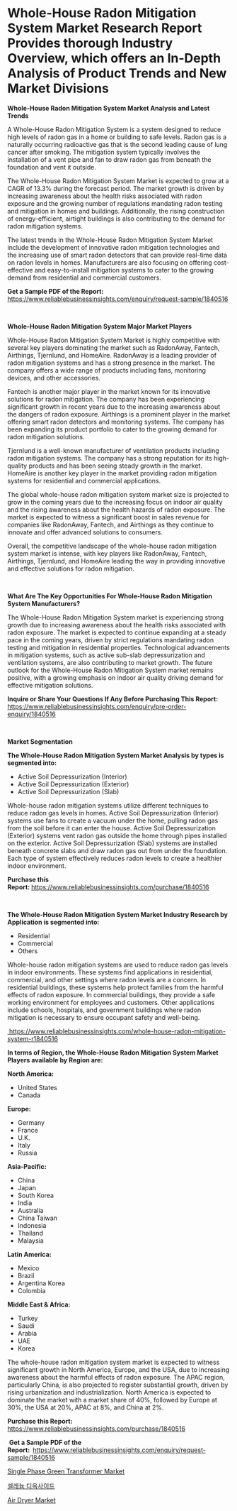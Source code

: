 <p><h1>Whole-House Radon Mitigation System Market Research Report Provides thorough Industry Overview, which offers an In-Depth Analysis of Product Trends and New Market Divisions</h1></p><p><strong>Whole-House Radon Mitigation System Market Analysis and Latest Trends</strong></p>
<p><p>A Whole-House Radon Mitigation System is a system designed to reduce high levels of radon gas in a home or building to safe levels. Radon gas is a naturally occurring radioactive gas that is the second leading cause of lung cancer after smoking. The mitigation system typically involves the installation of a vent pipe and fan to draw radon gas from beneath the foundation and vent it outside.</p><p>The Whole-House Radon Mitigation System Market is expected to grow at a CAGR of 13.3% during the forecast period. The market growth is driven by increasing awareness about the health risks associated with radon exposure and the growing number of regulations mandating radon testing and mitigation in homes and buildings. Additionally, the rising construction of energy-efficient, airtight buildings is also contributing to the demand for radon mitigation systems.</p><p>The latest trends in the Whole-House Radon Mitigation System Market include the development of innovative radon mitigation technologies and the increasing use of smart radon detectors that can provide real-time data on radon levels in homes. Manufacturers are also focusing on offering cost-effective and easy-to-install mitigation systems to cater to the growing demand from residential and commercial customers.</p></p>
<p><strong>Get a Sample PDF of the Report:&nbsp;</strong> <a href="https://www.reliablebusinessinsights.com/enquiry/request-sample/1840516">https://www.reliablebusinessinsights.com/enquiry/request-sample/1840516</a></p>
<p>&nbsp;</p>
<p><strong>Whole-House Radon Mitigation System Major Market Players</strong></p>
<p><p>Whole-House Radon Mitigation System Market is highly competitive with several key players dominating the market such as RadonAway, Fantech, Airthings, Tjernlund, and HomeAire. RadonAway is a leading provider of radon mitigation systems and has a strong presence in the market. The company offers a wide range of products including fans, monitoring devices, and other accessories.</p><p>Fantech is another major player in the market known for its innovative solutions for radon mitigation. The company has been experiencing significant growth in recent years due to the increasing awareness about the dangers of radon exposure. Airthings is a prominent player in the market offering smart radon detectors and monitoring systems. The company has been expanding its product portfolio to cater to the growing demand for radon mitigation solutions.</p><p>Tjernlund is a well-known manufacturer of ventilation products including radon mitigation systems. The company has a strong reputation for its high-quality products and has been seeing steady growth in the market. HomeAire is another key player in the market providing radon mitigation systems for residential and commercial applications.</p><p>The global whole-house radon mitigation system market size is projected to grow in the coming years due to the increasing focus on indoor air quality and the rising awareness about the health hazards of radon exposure. The market is expected to witness a significant boost in sales revenue for companies like RadonAway, Fantech, and Airthings as they continue to innovate and offer advanced solutions to consumers.</p><p>Overall, the competitive landscape of the whole-house radon mitigation system market is intense, with key players like RadonAway, Fantech, Airthings, Tjernlund, and HomeAire leading the way in providing innovative and effective solutions for radon mitigation.</p></p>
<p>&nbsp;</p>
<p><strong>What Are The Key Opportunities For Whole-House Radon Mitigation System Manufacturers?</strong></p>
<p><p>The Whole-House Radon Mitigation System market is experiencing strong growth due to increasing awareness about the health risks associated with radon exposure. The market is expected to continue expanding at a steady pace in the coming years, driven by strict regulations mandating radon testing and mitigation in residential properties. Technological advancements in mitigation systems, such as active sub-slab depressurization and ventilation systems, are also contributing to market growth. The future outlook for the Whole-House Radon Mitigation System market remains positive, with a growing emphasis on indoor air quality driving demand for effective mitigation solutions.</p></p>
<p><strong>Inquire or Share Your Questions If Any Before Purchasing This Report:</strong> <a href="https://www.reliablebusinessinsights.com/enquiry/pre-order-enquiry/1840516">https://www.reliablebusinessinsights.com/enquiry/pre-order-enquiry/1840516</a></p>
<p>&nbsp;</p>
<p><strong>Market Segmentation</strong></p>
<p><strong>The Whole-House Radon Mitigation System Market Analysis by types is segmented into:</strong></p>
<p><ul><li>Active Soil Depressurization (Interior)</li><li>Active Soil Depressurization (Exterior)</li><li>Active Soil Depressurization (Slab)</li></ul></p>
<p><p>Whole-house radon mitigation systems utilize different techniques to reduce radon gas levels in homes. Active Soil Depressurization (Interior) systems use fans to create a vacuum under the home, pulling radon gas from the soil before it can enter the house. Active Soil Depressurization (Exterior) systems vent radon gas outside the home through pipes installed on the exterior. Active Soil Depressurization (Slab) systems are installed beneath concrete slabs and draw radon gas out from under the foundation. Each type of system effectively reduces radon levels to create a healthier indoor environment.</p></p>
<p><strong>Purchase this Report:&nbsp;</strong><a href="https://www.reliablebusinessinsights.com/purchase/1840516">https://www.reliablebusinessinsights.com/purchase/1840516</a></p>
<p>&nbsp;</p>
<p><strong>The Whole-House Radon Mitigation System Market Industry Research by Application is segmented into:</strong></p>
<p><ul><li>Residential</li><li>Commercial</li><li>Others</li></ul></p>
<p><p>Whole-house radon mitigation systems are used to reduce radon gas levels in indoor environments. These systems find applications in residential, commercial, and other settings where radon levels are a concern. In residential buildings, these systems help protect families from the harmful effects of radon exposure. In commercial buildings, they provide a safe working environment for employees and customers. Other applications include schools, hospitals, and government buildings where radon mitigation is necessary to ensure occupant safety and well-being.</p></p>
<p><a href="https://www.reliablebusinessinsights.com/whole-house-radon-mitigation-system-r1840516">&nbsp;https://www.reliablebusinessinsights.com/whole-house-radon-mitigation-system-r1840516</a></p>
<p><strong>In terms of Region, the Whole-House Radon Mitigation System Market Players available by Region are:</strong></p>
<p>
    <p> <strong> North America: </strong>
        <ul>
            <li>United States</li>
            <li>Canada</li>
        </ul>
        </p> 
    <p> <strong> Europe: </strong>
        <ul>
            <li>Germany</li>
            <li>France</li>
            <li>U.K.</li>
            <li>Italy</li>
            <li>Russia</li>
        </ul>
        </p> 
    <p> <strong> Asia-Pacific: </strong>
        <ul>
            <li>China</li>
            <li>Japan</li>
            <li>South Korea</li>
            <li>India</li>
            <li>Australia</li>
            <li>China Taiwan</li>
            <li>Indonesia</li>
            <li>Thailand</li>
            <li>Malaysia</li>
        </ul>
        </p> 
    <p> <strong> Latin America: </strong>
        <ul>
            <li>Mexico</li>
            <li>Brazil</li>
            <li>Argentina Korea</li>
            <li>Colombia</li>
        </ul>
        </p> 
    <p> <strong> Middle East & Africa: </strong>
        <ul>
            <li>Turkey</li>
            <li>Saudi</li>
            <li>Arabia</li>
            <li>UAE</li>
            <li>Korea</li>
        </ul>
    </p>
    </p>
<p><p>The whole-house radon mitigation system market is expected to witness significant growth in North America, Europe, and the USA, due to increasing awareness about the harmful effects of radon exposure. The APAC region, particularly China, is also projected to register substantial growth, driven by rising urbanization and industrialization. North America is expected to dominate the market with a market share of 40%, followed by Europe at 30%, the USA at 20%, APAC at 8%, and China at 2%.</p></p>
<p><strong>Purchase this Report: </strong><a href="https://www.reliablebusinessinsights.com/purchase/1840516">https://www.reliablebusinessinsights.com/purchase/1840516</a></p>
<p>&nbsp;<strong>Get a Sample PDF of the Report:&nbsp;&nbsp;</strong><a href="https://www.reliablebusinessinsights.com/enquiry/request-sample/1840516">https://www.reliablebusinessinsights.com/enquiry/request-sample/1840516</a></p>
<p><strong></strong></p>
<p><p><a href="https://view.publitas.com/reportprime-1/global-single-phase-green-transformer-market-size-is-expected-to-reach-at-a-cagr-of-9-5-and-this-report-covers-market-growth-trend-opportunity-and-forecast-2024-2031/">Single Phase Green Transformer Market</a></p><p><a href="https://github.com/bunxhcci35271755/Market-Research-Report-List-2/blob/main/1247294176440.md">셀레늄 디옥사이드</a></p><p><a href="https://github.com/jahid123ahm/Market-Research-Report-List-1/blob/main/air-dryer-market.md">Air Dryer Market</a></p></p>